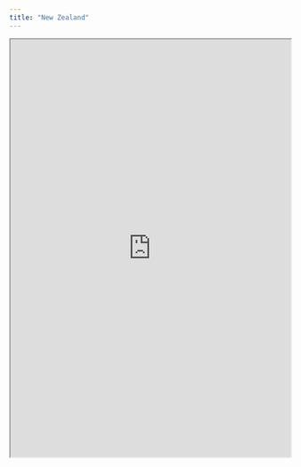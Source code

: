 ```yaml
---
title: "New Zealand"
---
```



<iframe height="750" width="100%" src="https://ewelton.github.io/ktest/wiki.html#New%20Zealand"></iframe>
